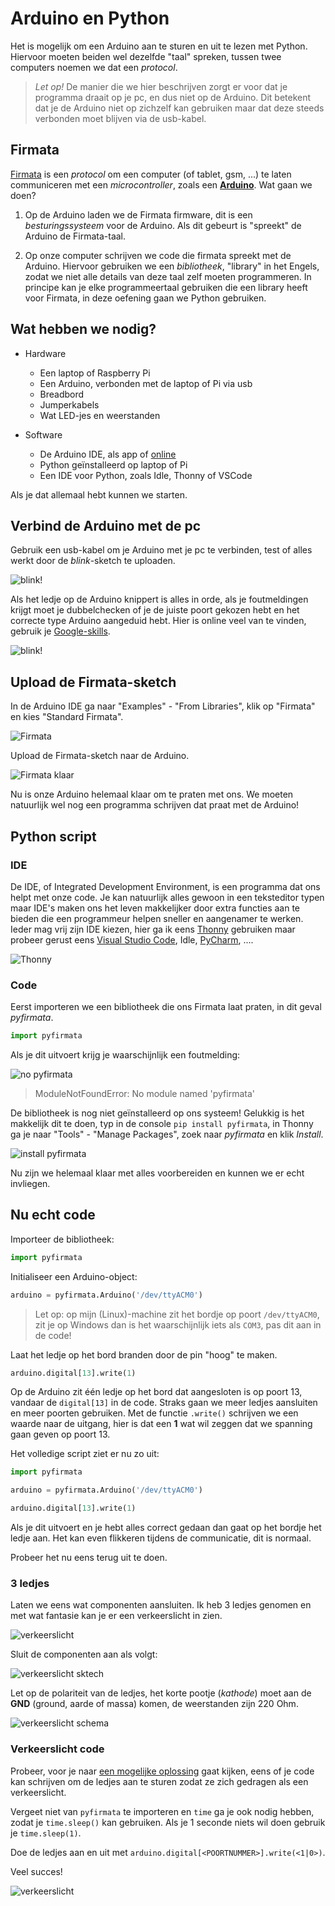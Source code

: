 # Arduino en Python
Het is mogelijk om een Arduino aan te sturen en uit te lezen met Python. Hiervoor moeten beiden wel dezelfde "taal" spreken, tussen twee computers noemen we dat een *protocol*. 

>*Let op!* De manier die we hier beschrijven zorgt er voor dat je programma draait op je pc, en dus niet op de Arduino. Dit betekent dat je de Arduino niet op zichzelf kan gebruiken maar dat deze steeds verbonden moet blijven via de usb-kabel.

## Firmata
[Firmata](https://github.com/firmata/protocol) is een *protocol* om een computer (of tablet, gsm, ...) te laten communiceren met een *microcontroller*, zoals een [**Arduino**](https://nl.wikipedia.org/wiki/Arduino_(computerplatform)). Wat gaan we doen?

1. Op de Arduino laden we de Firmata firmware, dit is een *besturingssysteem* voor de Arduino. Als dit gebeurt is "spreekt" de Arduino de Firmata-taal.

2. Op onze computer schrijven we code die firmata spreekt met de Arduino. Hiervoor gebruiken we een *bibliotheek*, "library" in het Engels, zodat we niet alle details van deze taal zelf moeten programmeren. In principe kan je elke programmeertaal gebruiken die een library heeft voor Firmata, in deze oefening gaan we Python gebruiken.

## Wat hebben we nodig?

- Hardware
    - Een laptop of Raspberry Pi
    - Een Arduino, verbonden met de laptop of Pi via usb
    - Breadbord
    - Jumperkabels
    - Wat LED-jes en weerstanden

- Software
    - De Arduino IDE, als app of [online](https://create.arduino.cc/editor)
    - Python geïnstalleerd op laptop of Pi
    - Een IDE voor Python, zoals Idle, Thonny of VSCode

Als je dat allemaal hebt kunnen we starten.

## Verbind de Arduino met de pc

Gebruik een usb-kabel om je Arduino met je pc te verbinden, test of alles werkt door de *blink*-sketch te uploaden. 

![blink!](.README/ArduinoBlink.png)

Als het ledje op de Arduino knippert is alles in orde, als je foutmeldingen krijgt moet je dubbelchecken of je de juiste poort gekozen hebt en het correcte type Arduino aangeduid hebt. Hier is online veel van te vinden, gebruik je [Google-skills](https://www.google.com/search?q=starten+met+arduino&oq=starten+met+arduino).

![blink!](.README/ArduinoBlink.gif)

## Upload de Firmata-sketch

In de Arduino IDE ga naar "Examples" - "From Libraries", klik op "Firmata" en kies "Standard Firmata".

![Firmata](.README/Firmata.png)

Upload de Firmata-sketch naar de Arduino.

![Firmata klaar](.README/FirmataDone.png)

Nu is onze Arduino helemaal klaar om te praten met ons. We moeten natuurlijk wel nog een programma schrijven dat praat met de Arduino!

## Python script

### IDE

De IDE, of Integrated Development Environment, is een programma dat ons helpt met onze code. Je kan natuurlijk alles gewoon in een teksteditor typen maar IDE's maken ons het leven makkelijker door extra functies aan te bieden die een programmeur helpen sneller en aangenamer te werken. Ieder mag vrij zijn IDE kiezen, hier ga ik eens [Thonny](https://thonny.org/) gebruiken maar probeer gerust eens [Visual Studio Code](https://code.visualstudio.com/), Idle, [PyCharm](https://www.jetbrains.com/pycharm/), ....

![Thonny](.README/ThonnyLeeg.png)

### Code

Eerst importeren we een bibliotheek die ons Firmata laat praten, in dit geval *pyfirmata*.

```python
import pyfirmata
```

Als je dit uitvoert krijg je waarschijnlijk een foutmelding:

![no pyfirmata](.README/nopyfirmata.png)

> ModuleNotFoundError: No module named 'pyfirmata'

De bibliotheek is nog niet geïnstalleerd op ons systeem! Gelukkig is het makkelijk dit te doen, typ in de console `pip install pyfirmata`, in Thonny ga je naar "Tools" - "Manage Packages", zoek naar *pyfirmata* en klik *Install*.

![install pyfirmata](.README/installpyfirmata.png)

Nu zijn we helemaal klaar met alles voorbereiden en kunnen we er echt invliegen.

## Nu echt code

Importeer de bibliotheek:

```python
import pyfirmata
```

Initialiseer een Arduino-object:

```python
arduino = pyfirmata.Arduino('/dev/ttyACM0')
```

> Let op: op mijn (Linux)-machine zit het bordje op poort `/dev/ttyACM0`, zit je op Windows dan is het waarschijnlijk iets als `COM3`, pas dit aan in de code!

Laat het ledje op het bord branden door de pin "hoog" te maken.

```python
arduino.digital[13].write(1)
```

Op de Arduino zit één ledje op het bord dat aangesloten is op poort 13, vandaar de `digital[13]` in de code. Straks gaan we meer ledjes aansluiten en meer poorten gebruiken. Met de functie `.write()` schrijven we een waarde naar de uitgang, hier is dat een **1** wat wil zeggen dat we spanning gaan geven op poort 13.

Het volledige script ziet er nu zo uit:

```python
import pyfirmata

arduino = pyfirmata.Arduino('/dev/ttyACM0')

arduino.digital[13].write(1)
```

Als je dit uitvoert en je hebt alles correct gedaan dan gaat op het bordje het ledje aan. Het kan even flikkeren tijdens de communicatie, dit is normaal. 

Probeer het nu eens terug uit te doen.

### 3 ledjes

Laten we eens wat componenten aansluiten. Ik heb 3 ledjes genomen en met wat fantasie kan je er een verkeerslicht in zien.

![verkeerslicht](.README/verkeerslicht.jpg)

Sluit de componenten aan als volgt:

![verkeerslicht sktech](.README/verkeerslichtSketch.png)

Let op de polariteit van de ledjes, het korte pootje (*kathode*) moet aan de **GND** (ground, aarde of massa) komen, de weerstanden zijn 220 Ohm.

![verkeerslicht schema](.README/verkeerslichtSchema.png)

### Verkeerslicht code

Probeer, voor je naar [een mogelijke oplossing](verkeerslicht.py) gaat kijken, eens of je code kan schrijven om de ledjes aan te sturen zodat ze zich gedragen als een verkeerslicht.

Vergeet niet van `pyfirmata` te importeren en `time` ga je ook nodig hebben, zodat je `time.sleep()` kan gebruiken. Als je 1 seconde niets wil doen gebruik je `time.sleep(1)`.

Doe de ledjes aan en uit met `arduino.digital[<POORTNUMMER>].write(<1|0>)`.

Veel succes!

![verkeerslicht](.README/verkeerslicht.gif)